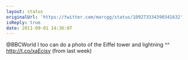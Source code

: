 ```yaml
---
layout: status
originalUrl: 'https://twitter.com/marcgg/status/109273334390341632'
isReply: true
date: 2011-09-01 14:36:07
---
```


@BBCWorld I too can do a photo of the Eiffel tower and lightning ^^ http://t.co/xaEcisv  (from last week)
